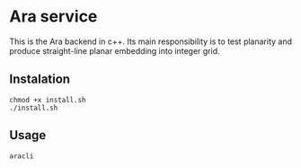 # Ara service

This is the Ara backend in c++. Its main responsibility is to test planarity and produce straight-line planar embedding into integer grid.

## Instalation

```
chmod +x install.sh
./install.sh
```

## Usage

```
aracli
```
